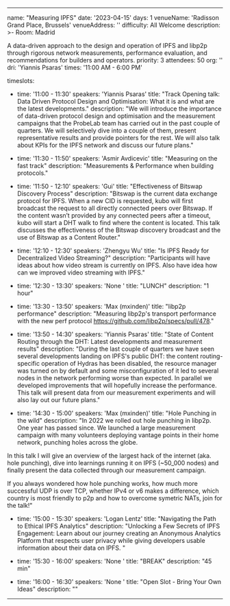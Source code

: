 ---

name: "Measuring IPFS"
date: '2023-04-15'
days: 1
venueName: 'Radisson Grand Place, Brussels'
venueAddress: ''
difficulty: All Welcome
description: >-
    Room: Madrid
  
  A data-driven approach to the design and operation of IPFS and libp2p through rigorous network measurements, performance evaluation, and recommendations for builders and operators.
priority: 3
attendees: 50
org: ''
dri: 'Yiannis Psaras'
times: '11:00 AM - 6:00 PM'

timeslots:
  - time: '11:00 - 11:30'
    speakers: 'Yiannis Psaras'
    title: "Track Opening talk: Data Driven Protocol Design and Optimisation: What it is and what are the latest developments."
    description: "We will introduce the importance of data-driven protocol design and optimisation and the measurement campaigns that the ProbeLab team has carried out in the past couple of quarters. We will selectively dive into a couple of them, present representative results and provide pointers for the rest. We will also talk about KPIs for the IPFS network and discuss our future plans."

  - time: '11:30 - 11:50'
    speakers: 'Asmir Avdicevic'
    title: "Measuring on the fast track"
    description: "Measurements & Performance when building protocols."

  - time: '11:50 - 12:10'
    speakers: 'Gui'
    title: "Effectiveness of Bitswap Discovery Process"
    description: "Bitswap is the current data exchange protocol for IPFS. When a new CID is requested, kubo will first broadcast the request to all directly connected peers over Bitswap. If the content wasn’t provided by any connected peers after a timeout, kubo will start a DHT walk to find where the content is located. This talk discusses the effectiveness of the Bitswap discovery broadcast and the use of Bitswap as a Content Router."

  - time: '12:10 - 12:30'
    speakers: 'Zhengyu Wu'
    title: "Is IPFS Ready for Decentralized Video Streaming?"
    description: "Participants will have ideas about how video stream is currently on IPFS. Also have idea how can we improved video streaming with IPFS."

  - time: '12:30 - 13:30'
    speakers: 'None '
    title: "LUNCH"
    description: "1 hour"

  - time: '13:30 - 13:50'
    speakers: 'Max (mxinden)'
    title: "libp2p performance"
    description: "Measuring libp2p's transport performance with the new perf protocol https://github.com/libp2p/specs/pull/478."

  - time: '13:50 - 14:30'
    speakers: 'Yiannis Psaras'
    title: "State of Content Routing through the DHT: Latest developments and measurement results"
    description: "During the last couple of quarters we have seen several developments landing on IPFS's public DHT: the content routing-specific operation of Hydras has been disabled, the resource manager was turned on by default and some misconfiguration of it led to several nodes in the network performing worse than expected. In parallel we developed improvements that will hopefully increase the performance. This talk will present data from our measurement experiments and will also lay out our future plans."

  - time: '14:30 - 15:00'
    speakers: 'Max (mxinden)'
    title: "Hole Punching in the wild"
    description: "In 2022 we rolled out hole punching in libp2p. One year has passed since. We launched a large measurement campaign with many volunteers deploying vantage points in their home network, punching holes across the globe.

In this talk I will give an overview of the largest hack of the internet (aka. hole punching), dive into learnings running it on IPFS (~50_000 nodes) and finally present the data collected through our measurement campaign.

If you always wondered how hole punching works, how much more successful UDP is over TCP, whether IPv4 or v6 makes a difference, which country is most friendly to p2p and how to overcome symetric NATs, join for the talk!"

  - time: '15:00 - 15:30'
    speakers: 'Logan Lentz'
    title: "Navigating the Path to Ethical IPFS Analytics"
    description: "Unlocking a Few Secrets of IPFS Engagement: Learn about our journey creating an Anonymous Analytics Platform that respects user privacy while giving developers usable information about their data on IPFS. "

  - time: '15:30 - 16:00'
    speakers: 'None '
    title: "BREAK"
    description: "45 min"

  - time: '16:00 - 16:30'
    speakers: 'None '
    title: "Open Slot - Bring Your Own Ideas"
    description: ""

---